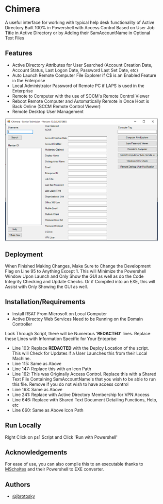
# Chimera

A useful interface for working with typical help desk functionality of Active Directory Built 100% in Powershell with Access Control Based on User Job Title in Active Directory or by Adding their SamAccountName in Optional Text Files


## Features

- Active Directory Attributes for User Searched (Account Creation Date, Account Status, Last Logon Date, Password Last Set Date, etc)
- Auto Launch Remote Computer File Explorer if C$ is an Enabled Feature in the Enterprise
- Local Administrator Password of Remote PC if LAPS is used in the Enterprise
- Remote to Computer with the use of SCCM's Remote Control Viewer
- Reboot Remote Computer and Automatically Remote in Once Host is Back Online (SCCM Remote Control Viewer)
- Remote Desktop User Management


![App Screenshot](images/ChimeraScreenShot.PNG)

## Deployment

When Finished Making Changes, Make Sure to Change the Development Flag on Line 95 to Anything Except 1. This will Minimize the Powershell Window Upon Launch and Only Show the GUI as well as do the Code Integrity Checking and Update Checks. Or if Compiled into an EXE, this will Assist with Only Showing the GUI as well. 

## Installation/Requirements

- Install RSAT From Microsoft on Local Computer
- Active Directoy Web Services Need to be Running on the Domain Controller

Look Through Script, there will be Numerous '**REDACTED**' lines. Replace these Lines with Information Specific for Your Enteprise
- Line 103: Replace **REDACTED** with the Deploy Location of the script. This will Check for Updates if a User Launches this from their Local Machine. 
- Line 115: Same as Above
- Line 147: Replace this with an Icon Path
- Line 162: This was Originally Access Control. Replace this with a Shared Text File Containing SamAccountName's that you wish to be able to run this file. Remove if you do not wish to have access control
- Line 163: Same as Above
- Line 241: Replace with Active Directory Membership for VPN Access
- Line 646: Replace with Shared Text Document Detailing Functions, Help, etc
- Line 660: Same as Above Icon Path
## Run Locally

Right Click on ps1 Script and Click 'Run with Powershell'

## Acknowledgements

For ease of use, you can also compile this to an executable thanks to [MScholtes](https://github.com/MScholtes/PS2EXE) and their Powershell to EXE converter.


## Authors

- [@jbrotosky](https://www.github.com/jbrotosky)

